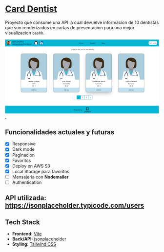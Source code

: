 # [Card Dentist](https://aws-reactjs-castro-jonathan.s3.amazonaws.com/index.html)

Proyecto que consume una API la cual devuelve informacion de 10 dentistas que son renderizados en cartas de presentacion para una mejor visualizacion `bashh`.

[![DentistAPI](./public/images/dentistCard.PNG)](https://aws-reactjs-castro-jonathan.s3.amazonaws.com/index.html).

## Funcionalidades actuales y futuras


- [x] Responsive
- [x] Dark mode
- [x] Paginación
- [x] Favoritos
- [x] Deploy en AWS S3
- [x] Local Storage para favoritos
- [ ] Mensajeria con **Nodemailer**
- [ ] Authentication

## API utilizada: https://jsonplaceholder.typicode.com/users

## Tech Stack

- **Frontend:** [Vite](https://vitejs.dev/)
- **Back/API:** [jsonplaceholder](https://jsonplaceholder.typicode.com/users)
- **Styling:** [Tailwind CSS](https://tailwindcss.com)

